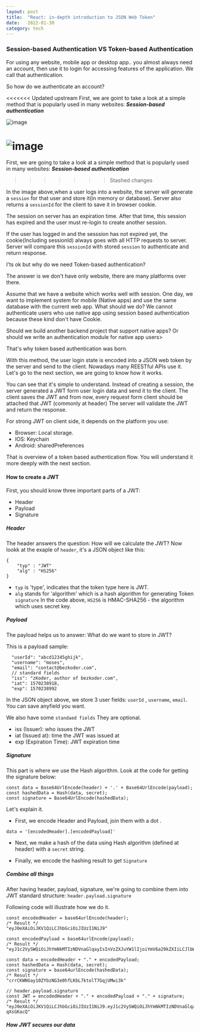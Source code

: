 ```yaml
---
layout: post
title:  "React: in-depth introduction to JSON Web Token"
date:   2022-01-30 
category: tech
---
```


### Session-based Authentication VS Token-based Authentication

For using any website, mobile app or desktop app.. you almost always need an account, then use it to login for accessing features of the application. We call that authentication.

So how do we authenticate an account?

<<<<<<< Updated upstream
First, we are goint to take a look at a simple method that is popularly used in many websites: ***Session-based authentication***

![image](https://user-images.githubusercontent.com/42868535/151693443-e583a43f-f93b-4182-a486-db883063d836.png)


![image](https://user-images.githubusercontent.com/42868535/151693460-0ed7c836-ed29-4a44-b32b-09229a0b4265.png)
=======
First, we are going to take a look at a simple method that is popularly used in many websites: ***Session-based authentication***
>>>>>>> Stashed changes


In the image above,when a user logs into a website, the server will generate a `session` for that user and store it(in memory or database). Server also returns a `sessionId` for the client to save it in browser cookie.

The session on server has an expiration time. After that time, this session has expired and the user must re-login to create another session.

If the user has logged in and the sesssion has not expired yet, the cookie(Including sessionId) always goes with all HTTP requests to server. Server will compare this `sessionId` with stored `session` to authenticate and return response.

I'ts ok but why do we need Token-based authentication?

The answer is we don't have only website, there are many platforms over there.

Assume that we have a website which works well with session. One day, we want to implement system for mobile (Native apps) and use the same database with the current web app. What should we do? We cannot authenticate users who use native app using session based authentication because these kind don't have Cookie.

Should we build another backend project that support native apps? Or should we write an authentication module for native app users>

That's why token based authentication was born.

With this method, the user login state is encoded into a JSON web token by the server and send to the client. Nowadays many REESTful APIs use it. Let's go to the next section, we are going to know how it works.

You can see that it's simple to understand. Instead of creating a session, the server generated a JWT form user login data and send it to the client. The client saves the JWT and from now, every request form client should be attached that JWT (commonly at header) The server will validate the JWT and return the response.

For strong JWT on client side, it depends on the platform you use:

- Browser: Local storage.
- IOS: Keychain
- Android: sharedPreferences

That is overview of a token based authentication flow. You will understand it more deeply with the next section.


#### How to create a JWT

First, you should know three important parts of a JWT:
- Header
- Payload
- Signature

##### Header
The header answers the question: How will we calculate the JWT?
Now lookk at the exaple of `header`, it's a JSON object like this:

```
{
    "typ" : "JWT"
    "alg" : "HS256"
}

```

- `typ` is 'type', indicates that the token type here is JWT.
- `alg` stands for  'algorithm' which is a hash algorithm for generating Token `signature` In the code above, `HS256` is HMAC-SHA256 - the algorithm which uses secret key.

##### Payload
The payload helps us to answer: What do we want to store in JWT?

This is a payload sample:

```
  "userId": "abcd12345ghijk",
  "username": "moses",
  "email": "contact@bezkoder.com",
  // standard fields
  "iss": "zKoder, author of bezkoder.com",
  "iat": 1570238918,
  "exp": 1570238992

```

In the JSON object above, we store 3 user fields: `userId` , `username`, `email`. You can save anyfield you want.

We also have some `standaed fields` They are optional.

- iss (Issuer): who issues the JWT
- iat (Issued at): time the JWT was issued at
- exp (Expiration Time): JWT expiration time

##### Signature
This part is where we use the Hash algorithm.
Look at the code for getting the signature below:

```
const data = Base64UrlEncode(header) + '.' + Base64UrlEncode(payload);
const hashedData = Hash(data, secret);
const signature = Base64UrlEncode(hashedData);

```

Let's explain it.
- First, we encode Header and Payload, join them with a dot .

`data = '[encodedHeader].[encodedPayload]'`

- Next, we make a hash of the data using Hash algorithm (defined at header) with a `secret` string.

- Finally, we encode the hashing result to get `Signature`

##### Combine all things
After having header, payload, signature, we're going to combine them into JWT standard structure: `header.payload.signature`

Following code will illustrate how we do it.

```
const encodedHeader = base64urlEncode(header);
/* Result */
"eyJ0eXAiOiJKV1QiLCJhbGciOiJIUzI1NiJ9"

const encodedPayload = base64urlEncode(payload);
/* Result */
"eyJ1c2VySWQiOiJhYmNkMTIzNDVnaGlqayIsInVzZXJuYW1lIjoiYmV6a29kZXIiLCJlbWFpbCI6ImNvbnRhY3RAYmV6a29kZXIuY29tIn0"

const data = encodedHeader + "." + encodedPayload;
const hashedData = Hash(data, secret);
const signature = base64urlEncode(hashedData);
/* Result */
"crrCKWNGay10ZYbzNG3e0hfLKbL7ktolT7GqjUMwi3k"

// header.payload.signature
const JWT = encodedHeader + "." + encodedPayload + "." + signature;
/* Result */
"eyJ0eXAiOiJKV1QiLCJhbGciOiJIUzI1NiJ9.eyJ1c2VySWQiOiJhYmNkMTIzNDVnaGlqayIsInVzZXJuYW1lIjoiYmV6a29kZXIiLCJlbWFpbCI6ImNvbnRhY3RAYmV6a29kZXIuY29tIn0.5IN4qmZTS3LEaXCisfJQhrSyhSPXEgM1ux-qXsGKacQ"

```

##### How JWT secures our data
